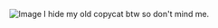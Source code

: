 ![Image](https://github.com/user-attachments/assets/3cc58079-271c-4d4c-ad17-301cd2b34f64)
I hide my old copycat btw so don't mind me.
